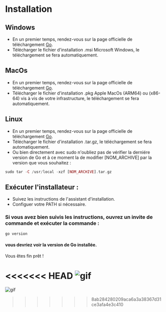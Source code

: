 # Installation

## Windows 

- En un premier temps, rendez-vous sur la page officielle de téléchargement [Go](https://golang.org/dl/).
- Télécharger le fichier d'installation .msi Microsoft Windows, le téléchargement se fera automatiquement.

## MacOs

- En un premier temps, rendez-vous sur la page officielle de téléchargement [Go](https://golang.org/dl/).
- Télécharger le fichier d'installation .pkg Apple MacOs (ARM64) ou (x86-64) vis à vis de votre infrastructure, le téléchargement se fera automatiquement.

## Linux

- En un premier temps, rendez-vous sur la page officielle de téléchargement [Go](https://golang.org/dl/).
- Télécharger le fichier d'installation .tar.gz, le téléchargement se fera automatiquement.
- Ou bien directement avec sudo n'oubliez pas de vérifier la derniére version de Go et à ce moment la de modifier [NOM_ARCHIVE] par la version que vous souhaitez : 
```php
sudo tar -C /usr/local -xzf [NOM_ARCHIVE].tar.gz
```

## Exécuter l'installateur :

- Suivez les instructions de l'assistant d'installation.
- Configuer votre PATH si nécessaire.


### Si vous avez bien suivis les instructions, ouvrez un invite de commande et exécuter la commande : 
```php
go version 
```
#### vous devriez voir la version de Go installée.


Vous êtes fin prêt ! 

<<<<<<< HEAD
![gif](https://media1.giphy.com/media/v1.Y2lkPTc5MGI3NjExd3YzNmNxaHhoMHJrd2FuMmVtN2F5YmNraTY2NHVwdDNpamRqMDB1aiZlcD12MV9pbnRlcm5hbF9naWZfYnlfaWQmY3Q9Zw/CuuSHzuc0O166MRfjt/giphy.webp)
=======
![gif](https://media1.giphy.com/media/v1.Y2lkPTc5MGI3NjExd3YzNmNxaHhoMHJrd2FuMmVtN2F5YmNraTY2NHVwdDNpamRqMDB1aiZlcD12MV9pbnRlcm5hbF9naWZfYnlfaWQmY3Q9Zw/CuuSHzuc0O166MRfjt/giphy.webp)
>>>>>>> 8ab284280209aca6a3a38367d31ce3afa4e3c410
